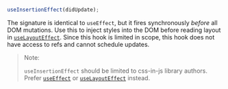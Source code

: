 ```jsx
useInsertionEffect(didUpdate);
```

The signature is identical to `useEffect`, but it fires synchronously _before_ all DOM mutations. Use this to inject styles into the DOM before reading layout in [`useLayoutEffect`](https://es.reactjs.org/docs/hooks-reference.html#uselayouteffect). Since this hook is limited in scope, this hook does not have access to refs and cannot schedule updates.

> Note:
> 
> `useInsertionEffect` should be limited to css-in-js library authors. Prefer [`useEffect`](https://es.reactjs.org/docs/hooks-reference.html#useeffect) or [`useLayoutEffect`](https://es.reactjs.org/docs/hooks-reference.html#uselayouteffect) instead.